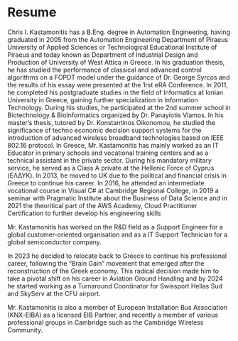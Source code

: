 # Resume
Chris I. Kastamonitis has a B.Eng. degree in Automation Engineering, having graduated in 2005 from the Automation Engineering Department of Piraeus University of Applied Sciences or Technological Educational Institute of Piraeus and today known as Department of Industrial Design and Production of University of West Attica in Greece. In his graduation thesis, he has studied the performance of classical and advanced control algorithms on a FOPDT model under the guidance of Dr. George Syrcos and the results of his essay were presented at the 1rst eRA Conference.
In 2011, he completed his postgraduate studies in the field of Informatics at Ionian University in Greece, gaining further specialization in Information Technology. During his studies, he participated at the 2nd summer school in Biotechnology & BioInformatics organized by Dr. Panayiotis Vlamos. In his master’s thesis, tutored by Dr. Konstantinos Oikonomou, he studied the significance of techno economic decision support systems for the introduction of advanced wireless broadband technologies based on IEEE 802.16 protocol.
In Greece, Mr. Kastamonitis has mainly worked as an IT Educator in primary schools and vocational training centers and as a technical assistant in the private sector. During his mandatory military service, he served as a Class A private at the Hellenic Force of Cyprus (ΕΛΔΥΚ).
In 2013, he moved to UK due to the political and financial crisis in Greece to continue his career. In 2016, he attended an intermediate vocational course in Visual C# at Cambridge Regional College, in 2019 a seminar with Pragmatic Institute about the Business of Data Science and in 2021 the theoritical part of the AWS Academy, Cloud Practitioner Certification to further develop his engineering skills

Mr. Kastamonitis has worked on the R&D field as a Support Engineer for a global customer-oriented organisation and as a IT Support Technician for a global semiconductor company.

In 2023 he decided to relocate back to Greece to continue his professional career, following the “Brain Gain” movement that emerged after the reconstruction of the Greek economy. This radical decision made him to take a pivotal shift on his career in Aviation Ground Handling and by 2024 he started working as a Turnaround Coordinator for Swissport Hellas Sud and SkyServ at the CFU airport.

Mr. Kastamonitis is also a member of European Installation Bus Association (KNX-EIBA) as a licensed EIB Partner, and recently a member of various professional groups in Cambridge such as the Cambridge Wireless Community.
